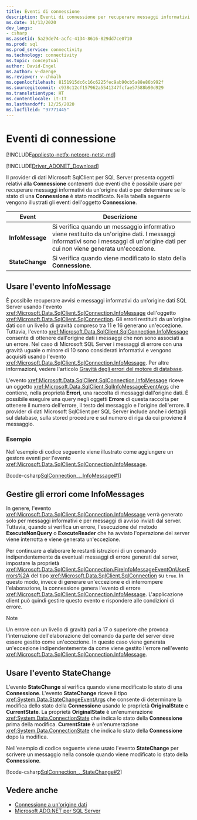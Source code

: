 ```yaml
---
title: Eventi di connessione
description: Eventi di connessione per recuperare messaggi informativi da un'origine dati e determinare se il relativo stato viene modificato.
ms.date: 11/13/2020
dev_langs:
- csharp
ms.assetid: 5a29de74-acfc-4134-8616-829dd7ce0710
ms.prod: sql
ms.prod_service: connectivity
ms.technology: connectivity
ms.topic: conceptual
author: David-Engel
ms.author: v-daenge
ms.reviewer: v-chmalh
ms.openlocfilehash: 8151915dc6c16c6225fec9ab90cb5a88e86b992f
ms.sourcegitcommit: c938c12cf157962a5541347fcfae57588b90d929
ms.translationtype: HT
ms.contentlocale: it-IT
ms.lasthandoff: 12/25/2020
ms.locfileid: "97771445"
---
```

# <a name="connection-events"></a>Eventi di connessione

[!INCLUDE[appliesto-netfx-netcore-netst-md](../../includes/appliesto-netfx-netcore-netst-md.md)]

[!INCLUDE[Driver_ADONET_Download](../../includes/driver_adonet_download.md)]

Il provider di dati Microsoft SqlClient per SQL Server presenta oggetti relativi alla **Connessione** contenenti due eventi che è possibile usare per recuperare messaggi informativi da un'origine dati o per determinare se lo stato di una **Connessione** è stato modificato. Nella tabella seguente vengono illustrati gli eventi dell'oggetto **Connessione**.

|Event|Descrizione|  
|-----------|-----------------|  
|**InfoMessage**|Si verifica quando un messaggio informativo viene restituito da un'origine dati. I messaggi informativi sono i messaggi di un'origine dati per cui non viene generata un'eccezione.|  
|**StateChange**|Si verifica quando viene modificato lo stato della **Connessione**.|  

## <a name="work-with-the-infomessage-event"></a>Usare l'evento InfoMessage

È possibile recuperare avvisi e messaggi informativi da un'origine dati SQL Server usando l'evento <xref:Microsoft.Data.SqlClient.SqlConnection.InfoMessage> dell'oggetto <xref:Microsoft.Data.SqlClient.SqlConnection>. Gli errori restituiti da un'origine dati con un livello di gravità compreso tra 11 e 16 generano un'eccezione. Tuttavia, l'evento <xref:Microsoft.Data.SqlClient.SqlConnection.InfoMessage> consente di ottenere dall'origine dati i messaggi che non sono associati a un errore. Nel caso di Microsoft SQL Server i messaggi di errore con una gravità uguale o minore di 10 sono considerati informativi e vengono acquisiti usando l'evento <xref:Microsoft.Data.SqlClient.SqlConnection.InfoMessage>. Per altre informazioni, vedere l'articolo [Gravità degli errori del motore di database](/sql/relational-databases/errors-events/database-engine-error-severities).

L'evento <xref:Microsoft.Data.SqlClient.SqlConnection.InfoMessage> riceve un oggetto <xref:Microsoft.Data.SqlClient.SqlInfoMessageEventArgs> che contiene, nella proprietà **Errori**, una raccolta di messaggi dall'origine dati. È possibile eseguire una query negli oggetti **Errore** di questa raccolta per ottenere il numero dell'errore, il testo del messaggio e l'origine dell'errore. Il provider di dati Microsoft SqlClient per SQL Server include anche i dettagli sul database, sulla stored procedure e sul numero di riga da cui proviene il messaggio.

### <a name="example"></a>Esempio

Nell'esempio di codice seguente viene illustrato come aggiungere un gestore eventi per l'evento <xref:Microsoft.Data.SqlClient.SqlConnection.InfoMessage>.

[!code-csharp[SqlConnection_._InfoMessage#1](~/../sqlclient/doc/samples/SqlConnection_InfoMessage_StateChange.cs#1)]

## <a name="handle-errors-as-infomessages"></a>Gestire gli errori come InfoMessages

In genere, l'evento <xref:Microsoft.Data.SqlClient.SqlConnection.InfoMessage> verrà generato solo per messaggi informativi e per messaggi di avviso inviati dal server. Tuttavia, quando si verifica un errore, l'esecuzione del metodo **ExecuteNonQuery** o **ExecuteReader** che ha avviato l'operazione del server viene interrotta e viene generata un'eccezione.

Per continuare a elaborare le restanti istruzioni di un comando indipendentemente da eventuali messaggi di errore generati dal server, impostare la proprietà <xref:Microsoft.Data.SqlClient.SqlConnection.FireInfoMessageEventOnUserErrors%2A> del tipo <xref:Microsoft.Data.SqlClient.SqlConnection> su `true`. In questo modo, invece di generare un'eccezione e di interrompere l'elaborazione, la connessione genera l'evento di errore <xref:Microsoft.Data.SqlClient.SqlConnection.InfoMessage>. L'applicazione client può quindi gestire questo evento e rispondere alle condizioni di errore.

> [!NOTE]
> Un errore con un livello di gravità pari a 17 o superiore che provoca l'interruzione dell'elaborazione del comando da parte del server deve essere gestito come un'eccezione. In questo caso viene generata un'eccezione indipendentemente da come viene gestito l'errore nell'evento <xref:Microsoft.Data.SqlClient.SqlConnection.InfoMessage>.

## <a name="work-with-the-statechange-event"></a>Usare l'evento StateChange

L'evento **StateChange** si verifica quando viene modificato lo stato di una **Connessione**. L'evento **StateChange** riceve il tipo <xref:System.Data.StateChangeEventArgs> che consente di determinare la modifica dello stato della **Connessione** usando le proprietà **OriginalState** e **CurrentState**. La proprietà **OriginalState** è un'enumerazione <xref:System.Data.ConnectionState> che indica lo stato della **Connessione** prima della modifica. **CurrentState** è un'enumerazione <xref:System.Data.ConnectionState> che indica lo stato della **Connessione** dopo la modifica.

Nell'esempio di codice seguente viene usato l'evento **StateChange** per scrivere un messaggio nella console quando viene modificato lo stato della **Connessione**.

[!code-csharp[SqlConnection_._StateChange#2](~/../sqlclient/doc/samples/SqlConnection_InfoMessage_StateChange.cs#2)]

## <a name="see-also"></a>Vedere anche

- [Connessione a un'origine dati](connecting-to-data-source.md)
- [Microsoft ADO.NET per SQL Server](microsoft-ado-net-sql-server.md)
